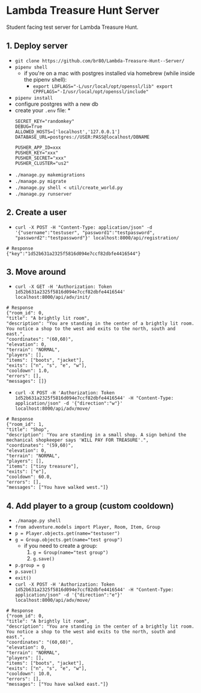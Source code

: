 # Lambda Treasure Hunt Server

Student facing test server for Lambda Treasure Hunt.


## 1. Deploy server
* `git clone https://github.com/br80/Lambda-Treasure-Hunt--Server/`
* `pipenv shell`
    * if you're on a mac with postgres installed via homebrew (while inside the pipenv shell):
        * `export LDFLAGS="-L/usr/local/opt/openssl/lib" export CPPFLAGS="-I/usr/local/opt/openssl/include"`
* `pipenv install`
* configure postgres with a new db
* create your `.env` file:
    * 
    ```
    SECRET_KEY="randomkey"
    DEBUG=True
    ALLOWED_HOSTS=['localhost','127.0.0.1']
    DATABASE_URL=postgres://USER:PASS@localhost/DBNAME

    PUSHER_APP_ID=xxx
    PUSHER_KEY="xxx"
    PUSHER_SECRET="xxx"
    PUSHER_CLUSTER="us2"
    ```
* `./manage.py makemigrations`
* `./manage.py migrate`
* `./manage.py shell < util/create_world.py`
* `./manage.py runserver`


## 2. Create a user
* `curl -X POST -H "Content-Type: application/json" -d '{"username":"testuser", "password1":"testpassword", "password2":"testpassword"}' localhost:8000/api/registration/`
```
# Response
{"key":"1d52b631a2325f5816d094e7ccf82dbfe4416544"}
```

## 3. Move around

* `curl -X GET -H 'Authorization: Token 1d52b631a2325f5816d094e7ccf82dbfe4416544' localhost:8000/api/adv/init/`
```
# Response
{"room_id": 0,
"title": "A brightly lit room",
"description": "You are standing in the center of a brightly lit room. You notice a shop to the west and exits to the north, south and east.",
"coordinates": "(60,60)",
"elevation": 0,
"terrain": "NORMAL",
"players": [],
"items": ["boots", "jacket"],
"exits": ["n", "s", "e", "w"],
"cooldown": 1.0,
"errors": [],
"messages": []}
```

* `curl -X POST -H 'Authorization: Token 1d52b631a2325f5816d094e7ccf82dbfe4416544' -H "Content-Type: application/json" -d '{"direction":"w"}' localhost:8000/api/adv/move/`
```
# Response
{"room_id": 1,
"title": "Shop",
"description": "You are standing in a small shop. A sign behind the mechanical shopkeeper says 'WILL PAY FOR TREASURE'.",
"coordinates": "(59,60)",
"elevation": 0,
"terrain": "NORMAL",
"players": [],
"items": ["tiny treasure"],
"exits": ["e"],
"cooldown": 60.0,
"errors": [],
"messages": ["You have walked west."]}
```

## 4. Add player to a group (custom cooldown)
* `./manage.py shell`
* `from adventure.models import Player, Room, Item, Group`
* `p = Player.objects.get(name="testuser")`
* `g = Group.objects.get(name="test group")`
    * if you need to create a group:
        1. `g = Group(name="test group")`
        1. `g.save()`
* `p.group = g`
* `p.save()`
* `exit()`
* `curl -X POST -H 'Authorization: Token 1d52b631a2325f5816d094e7ccf82dbfe4416544' -H "Content-Type: application/json" -d '{"direction":"e"}' localhost:8000/api/adv/move/`
```
# Response
{"room_id": 0,
"title": "A brightly lit room",
"description": "You are standing in the center of a brightly lit room. You notice a shop to the west and exits to the north, south and east.",
"coordinates": "(60,60)",
"elevation": 0,
"terrain": "NORMAL",
"players": [],
"items": ["boots", "jacket"],
"exits": ["n", "s", "e", "w"],
"cooldown": 10.0,
"errors": [],
"messages": ["You have walked east."]}
```



